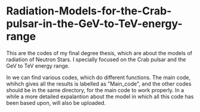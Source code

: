 # Radiation-Models-for-the-Crab-pulsar-in-the-GeV-to-TeV-energy-range
This are the codes of my final degree thesis, which are about the models of radiation of Neutron Stars. I specially focused on the Crab pulsar and the GeV to TeV energy range.

In we can find various codes, which do different functions. The main code, whihch gives all the results is labelled as "Main_code", and the other codes should be in the same directory, for the main code to work properly. In a while a more detailed expalantion about the model in which all this code has been based upon, will also be uploaded.
